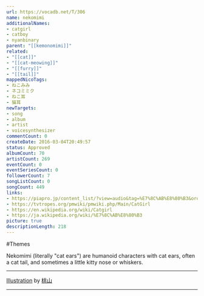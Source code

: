 ```yaml
---
url: https://vocadb.net/T/306
name: nekomimi
additionalNames: 
- catgirl
- catboy
- nyanbinary
parent: "[[kemonomimi]]"
related:
- "[[cat]]"
- "[[cat-meowing]]"
- "[[furry]]"
- "[[tail]]"
mappedNicoTags:
- ねこみみ
- ネコミミク
- ねこ耳
- 猫耳
newTargets:
- song
- album
- artist
- voicesynthesizer
commentCount: 0
createDate: 2016-03-04T20:49:57
status: Approved
albumCount: 70
artistCount: 269
eventCount: 0
eventSeriesCount: 0
followerCount: 7
songListCount: 0
songCount: 449
links: 
- https://piapro.jp/content_list/?view=audio&tag=%E7%8C%AB%E8%80%B3&order=cv
- https://tvtropes.org/pmwiki/pmwiki.php/Main/CatGirl
- https://en.wikipedia.org/wiki/Catgirl
- https://ja.wikipedia.org/wiki/%E7%8C%AB%E8%80%B3
picture: true
descriptionLength: 218
---
```


#Themes

Nekomimi (literally "cat ears") are humanoid characters with cat ears, often a cat tail, and sometimes a little kitty nose or whiskers.

---
[Illustration](https://piapro.jp/t/bmNT) by [桃山](https://piapro.jp/gettyuumu)

---

